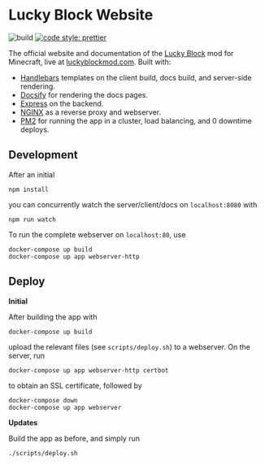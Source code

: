 # Lucky Block Website

![build](https://github.com/alexsocha/luckyblock-website/workflows/build/badge.svg)
[![code style: prettier](https://img.shields.io/badge/code_style-prettier-ff69b4.svg)](https://github.com/prettier/prettier)

The official website and documentation of the [Lucky Block](https://github.com/alexsocha/luckyblock) mod for Minecraft, live at [luckyblockmod.com](https://www.luckyblockmod.com). Built with:

- [Handlebars](https://handlebarsjs.com/) templates on the client build, docs build, and server-side rendering.
- [Docsify](https://github.com/docsifyjs/docsify) for rendering the docs pages.
- [Express](https://github.com/expressjs/express) on the backend.
- [NGINX](https://www.nginx.com/) as a reverse proxy and webserver.
- [PM2](https://github.com/Unitech/pm2) for running the app in a cluster, load balancing, and 0 downtime deploys.

## Development

After an initial
```
npm install
```

you can concurrently watch the server/client/docs on `localhost:8080` with
```
npm run watch
```

To run the complete webserver on `localhost:80`, use
```
docker-compose up build
docker-compose up app webserver-http
```

## Deploy

**Initial**

After building the app with
```
docker-compose up build
```

upload the relevant files (see `scripts/deploy.sh`) to a webserver. On the server, run
```
docker-compose up app webserver-http certbot
```

to obtain an SSL certificate, followed by 
```
docker-compose down
docker-compose up app webserver
```

**Updates**

Build the app as before, and simply run 
```
./scripts/deploy.sh
```
